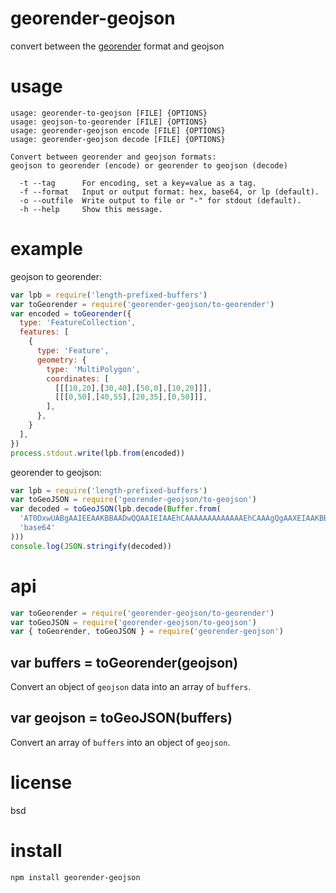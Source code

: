 # georender-geojson

convert between the [georender][] format and geojson

[georender]: https://github.com/peermaps/docs/blob/master/georender.md

# usage

```
usage: georender-to-geojson [FILE] {OPTIONS}
usage: geojson-to-georender [FILE] {OPTIONS}
usage: georender-geojson encode [FILE] {OPTIONS}
usage: georender-geojson decode [FILE] {OPTIONS}

Convert between georender and geojson formats:
geojson to georender (encode) or georender to geojson (decode)

  -t --tag      For encoding, set a key=value as a tag.
  -f --format   Input or output format: hex, base64, or lp (default).
  -o --outfile  Write output to file or "-" for stdout (default).
  -h --help     Show this message.

```

# example

geojson to georender:

``` js
var lpb = require('length-prefixed-buffers')
var toGeorender = require('georender-geojson/to-georender')
var encoded = toGeorender({
  type: 'FeatureCollection',
  features: [
    {
      type: 'Feature',
      geometry: {
        type: 'MultiPolygon',
        coordinates: [
          [[[10,20],[30,40],[50,0],[10,20]]],
          [[[0,50],[40,55],[20,35],[0,50]]],
        ],
      },
    }
  ],
})
process.stdout.write(lpb.from(encoded))
```

georender to geojson:

``` js
var lpb = require('length-prefixed-buffers')
var toGeoJSON = require('georender-geojson/to-geojson')
var decoded = toGeoJSON(lpb.decode(Buffer.from(
  'AT0DxwUABgAAIEEAAKBBAADwQQAAIEIAAEhCAAAAAAAAAAAAAEhCAAAgQgAAXEIAAKBBAAAMQgIBAAIEAwUA',
  'base64'
)))
console.log(JSON.stringify(decoded))
```

# api

``` js
var toGeorender = require('georender-geojson/to-georender')
var toGeoJSON = require('georender-geojson/to-geojson')
var { toGeorender, toGeoJSON } = require('georender-geojson')
```

## var buffers = toGeorender(geojson)

Convert an object of `geojson` data into an array of `buffers`.

## var geojson = toGeoJSON(buffers)

Convert an array of `buffers` into an object of `geojson`.

# license

bsd

# install

```
npm install georender-geojson
```
